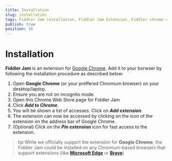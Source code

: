 ```yaml
---
title: Installation
slug: installation
tags: Fiddler Jam installation, Fiddler Jam Extension, Fiddler chrome extension, Jam Chrome extension
publish: true
position: 10
---
```


# Installation

**Fiddler Jam** is an extension for [Google Chrome](https://www.google.com/chrome/). Add it to your borwser by following the installation procedure as described below:

1. Open **Google Chrome** (or your preffered Chromium browser) on your desktop/laptop.
2. Ensure you are not on incognito mode.
3. Open this Chrome Web Store page for Fiddler Jam <!-- TODO update the link once it is published in the extension store -->
4. Click **_Add to Chrome_**.
5. You will be shown a list of accesses. Click on **_Add extension_**.
6. The extension can now be accessed by clicking on the icon of the extension on the address bar of Google Chrome.
7. (Optional) Click on the **_Pin extension_** icon for fast access to the extension.

>tip While we officially support the extension for **Google Chrome**, the Fiddler Jam could be installed on any Chromium-based browsers that support extensions (like [**Microsoft Edge**](https://www.microsoft.com/en-us/edge) or [**Brave**](https://brave.com/))